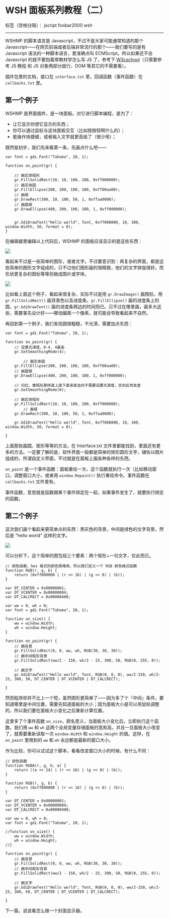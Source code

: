 ﻿# WSH 面板系列教程（二）

标签（空格分隔）： jscript foobar2000 wsh

---

WSHMP 的脚本语言是 Javascript，不过不是大家可能通常知道的那个 Javascript——在网页前端或者后端非常流行的那个——我们要写的是有 Javascript 语法的一种脚本语言，更准确点叫 ECMScript。所以如果还不会 Javascript 的就不要抱着厚教材学怎么写 JS 了，参考下 [W3cschool](http://www.w3school.com.cn/js/index.asp)（只需要参考 JS 教程 和 JS 对象两部分就行，DOM 等其它的不需要看）。

插件包里的文档，接口在 `interface.txt` 里，回调函数（事件函数）在 `callbacks.txt` 里。

## 第一个例子

WSHMP 是界面插件，是一块面板。对它进行脚本编程，是为了：

- 让它显示你想它显示的东西；
- 你可以通过鼠标与这块面板交互（比如按按钮啊什么的）；
- 能操作快捷键，或者输入文字就更高级了（很少用）；

既然是初步，我们先来看第一条，先画点什么吧——
```
var font = gdi.Font("Tahoma", 20, 1);

function on_paint(gr) {

    // 画实体矩形
    gr.FillSolidRect(10, 10, 100, 200, 0xff000000);
    // 画实体圆
    gr.FillEllipse(200, 200, 100, 100, 0xff00aa00);
    // 画框
    gr.DrawRect(300, 10, 100, 50, 1, 0xffaa0000);
    // 画圆框
    gr.DrawEllipse(400, 200, 100, 100, 1, 0xff000000);
    
    
    gr.GdiDrawText("Hello world", font, 0xff000000, 10, 300, window.Width, 50, format = 0);
}
```

在编辑器里编辑以上代码后，WSHMP 的面板应该显示的是这些东西：

![](https://raw.githubusercontent.com/elia-is-me/WSH-Script-Tutorials/master/images/doc1/Pic_201602040010.png)

看起来不过是一些简单的图形，或者文字。不过要意识到：再复杂的界面，都是这些简单的图形文字组成的，只不过他们图形画的很精致，他们的文字排版很好。而形状更复杂的图标等等则做成图片或字体。

![](https://raw.githubusercontent.com/elia-is-me/WSH-Script-Tutorials/master/images/doc1/Pic_201602040011.png)

比如看上面这个例子，看起来很复杂，实际不过是用 `gr.DrawImage()` 画图标，用 `gr.FillSolidRect()` 画背景色以及进度条，`gr.FillEllipse()` 画的进度条上的圆，`gr.GdiDrawText()` 画的进度条两边的时间而已。只不过在哪里画，画多大这些，需要事先设计好——哪怕偏离一个像素，就可能会导致看起来不自然。

再回到第一个例子，我们发现圆很粗糙，不光滑，需要加点东西：

```
var font = gdi.Font("Tahoma", 20, 1);

function on_paint(gr) {
    // 设置光滑度，0-4, 4最高
    gr.SetSmoothingMode(4);
    
        // 画实体圆
    gr.FillEllipse(200, 200, 100, 100, 0xff00aa00);
    // 画圆框
    gr.DrawEllipse(400, 200, 100, 100, 1, 0xff000000);
    
    // 归位，像矩形那样直上直下直来直去的不需要设置光滑度，否则反而发虚
    gr.SetSmoothingMode(0);
    
    // 画实体矩形
    gr.FillSolidRect(10, 10, 100, 200, 0xff000000);
        // 画框
    gr.DrawRect(300, 10, 100, 50, 1, 0xffaa0000);

    gr.GdiDrawText("Hello world", font, 0xff000000, 10, 300, window.Width, 50, format = 0);
    
}
```

上面那些画圆、矩形等等的方法，在 Interface.txt 文件里都能找到，里面还有更多的方法。一定要了解的是，软件界面一般都是简单的矩形圆形文字，辅佐以图片组成的，所谓自定义界面，不过就是在面板上画各种各样的东西。

`on_paint` 是一个事件函数：面板重绘一次，这个函数就执行一次（比如移动窗口，调整窗口大小，或者用 `window.Repaint()` 执行重绘命令。事件函数在 `callbacks.txt` 文件里有。

事件函数，意思就是函数跟某个事件绑定在一起，如果事件发生了，就要执行绑定的函数。

## 第二个例子

这次我们画个看起来更简单点的东西：黑灰色的背景，中间是绿色的文字背景，然后是 "hello world" 这样的文字。

![](https://raw.githubusercontent.com/elia-is-me/WSH-Script-Tutorials/master/images/doc1/Pic_201602040013.png)

可以分析下，这个简单的图包括三个要素：两个矩形+一句文字，仅此而已。

```
// 颜色函数，hex 格式的颜色很难用，所以我们定义一个 RGB 颜色格式函数
function RGB(r, g, b) {
	return (0xff000000 | (r << 16) | (g << 8) | (b));
}

var DT_CENTER = 0x00000001;
var DT_VCENTER = 0x00000004;
var DT_CALCRECT = 0x00000400;

var ww = 0, wh = 0;
var font = gdi.Font("Tahoma", 20, 1);

function on_size() {
    ww = window.Width;
    wh = window.Height;
}
    
function on_paint(gr) {
    // 画背景
    gr.FillSolidRect(0, 0, ww, wh, RGB(30, 30, 30));
    // 画中间矩形背景
    gr.FillSolidRect(ww/2 - 150, wh/2 - 25, 300, 50, RGB(0, 255, 0));
    
    // 画文字
    gr.GdiDrawText("Hello world", font, RGB(0, 0, 0), ww/2-150, wh/2-25, 300, 50, DT_CENTER | DT_VCENTER | DT_CALCRECT);
    
}
```

然而程序却并不比上一个短，虽然图形更简单了——因为多了个『中间』条件。要知道哪里是中间位置，需要先知道面板的大小；因为面板大小是可以用鼠标调整的，所以我们要在面板大小变化之后重新计算位置。

这里多了个事件函数 `on_size`，顾名思义，当面板大小变化后，立即执行这个函数。我们用 `ww` 和 `wh` 这两个全局变量存储面板的宽和高，并且一旦面板大小改变了，就需要重新读取一次 `window.Width` 和 `window.Height` 的值。这样，在 `on_paint` 里用到的 `ww` 和 `wh` 永远都是最新的窗口大小。

作为比较，你可以试试这个脚本，看看改变窗口大小的时候，有什么不同：
```
// 颜色函数
function RGBA(r, g, b, a) {
	return ((a << 24) | (r << 16) | (g << 8) | (b));
}

function RGB(r, g, b) {
	return (0xff000000 | (r << 16) | (g << 8) | (b));
}

var DT_CENTER = 0x00000001;
var DT_VCENTER = 0x00000004;
var DT_CALCRECT = 0x00000400;

var ww = 0, wh = 0;
var font = gdi.Font("Tahoma", 20, 1);

//function on_size() {
    ww = window.Width;
    wh = window.Height;
//}
    
function on_paint(gr) {
    // 画背景
    gr.FillSolidRect(0, 0, ww, wh, RGB(30, 30, 30));
    // 画中间矩形背景
    gr.FillSolidRect(ww/2 - 150, wh/2 - 25, 300, 50, RGB(0, 255, 0));
    
    // 画文字
    gr.GdiDrawText("Hello world", font, RGB(0, 0, 0), ww/2-150, wh/2-25, 300, 50, DT_CENTER | DT_VCENTER | DT_CALCRECT);
    
}
```

下一篇，说说看怎么做一个封面显示器。

    
    

    
    





